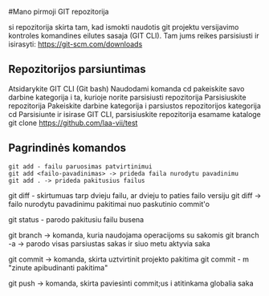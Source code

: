 
#Mano pirmoji GIT repozitorija

si repozitorija skirta tam, kad ismokti naudotis git projektu versijavimo kontroles komandines eilutes sasaja (GIT CLI). Tam jums reikes parsisiusti ir isirasyti: https://git-scm.com/downloads

## Repozitorijos parsiuntimas
Atsidarykite GIT CLI (Git bash)
Naudodami komanda cd pakeiskite savo darbine kategorija i ta, kurioje norite parsisiusti repozitorija
Parsisiuskite repozitorija
Pakeiskite darbine kategorija i parsiustos repozitorijos kategorija cd <repozitroijos-pavadinimas>
Parsisiunte ir isirase GIT CLI, parsisiuskite repozitorija esamame kataloge
 git clone https://github.com/laa-vii/test
## Pagrindinės komandos
    git add - failu paruosimas patvirtinimui
    git add <failo-pavadinimas> -> prideda faila nurodytu pavadinimu
    git add . -> prideda pakitusius failus

git diff - skirtumuas tarp dvieju failu, ar dvieju to paties failo versiju
    git diff <failo-pavadinimas> -> failo nurodytu pavadinimu pakitimai nuo paskutinio commit'o

 git status - parodo pakitusiu failu busena

 git branch -> komanda, kuria naudojama operacijoms su sakomis
    git branch -a -> parodo visas parsiustas sakas ir siuo metu aktyvia saka

git commit -> komanda, skirta uztvirtinit projekto pakitima
    git commit - m "zinute apibudinanti pakitima"

git push -> komanda, skirta paviesinti commit;us i atitinkama globalia saka

